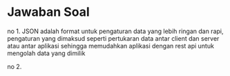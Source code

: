 # Jawaban Soal
no 1.
JSON adalah format untuk pengaturan data yang lebih ringan dan rapi, pengaturan yang dimaksud seperti pertukaran data antar client dan server atau antar aplikasi sehingga memudahkan aplikasi dengan rest api untuk mengolah data yang dimilik

no 2.
